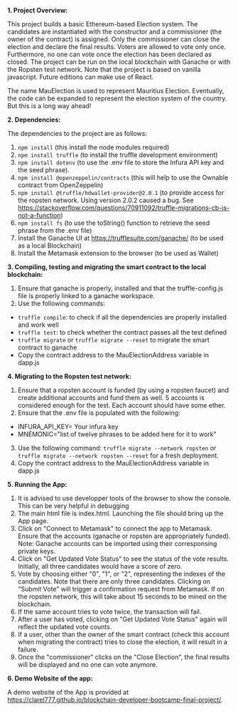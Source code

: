 **1. Project Overview:**

This project builds a basic Ethereum-based Election system. The candidates are instantiated with the constructor and a commissioner (the owner of the contract) is assigned. Only the commissioner can close the election and declare the final results. Voters are allowed to vote only once. Furthermore, no one can vote once the election has been declared as closed. The project can be run on the local blockchain with Ganache or with the Ropsten test network. Note that the project is based on vanilla javascript. Future editions can make use of React.

The name MauElection is used to represent Mauritius Election. Eventually, the code can be expanded to represent the election system of the country. But this is a long way ahead!

**2. Dependencies:**

The dependencies to the project are as follows:
1. `npm install` (this install the node modules required)
2. `npm install truffle` (to install the truffle development environment)
3. `npm install dotenv` (to use the .env file to store the Infura API key and the seed phrase). 
4. `npm install @openzeppelin/contracts` (this will help to use the Ownable contract from OpenZeppelin) 
5. `npm install @truffle/hdwallet-provider@2.0.1` (to provide access for the ropsten network. Using version 2.0.2 caused a bug. See https://stackoverflow.com/questions/70911092/truffle-migrations-cb-is-not-a-function)
6. `npm install fs` (to use the toString() function to retrieve the seed phrase from the .env file)
7. Install the Ganache UI at https://trufflesuite.com/ganache/ (to be used as a local Blockchain)
8. Install the Metamask extension to the browser (to be used as Wallet)

**3. Compiling, testing and migrating the smart contract to the local blockchain:**

1. Ensure that ganache is properly, installed and that the truffle-config.js file is properly linked to a ganache workspace.
2. Use the following commands:
- `truffle compile`: to check if all the dependencies are properly installed and work well
- `truffle test`: to check whether the contract passes all the test defined
- `truffle migrate` or `truffle migrate --reset` to migrate the smart contract to ganache
- Copy the contract address to the MauElectionAddress variable in dapp.js

**4. Migrating to the Ropsten test network:**

1. Ensure that a ropsten account is funded (by using a ropsten faucet) and create additional accounts and fund them as well. 5 accounts is considered enough for the test. Each account should have some ether. 
2. Ensure that the .env file is populated with the following:
- INFURA_API_KEY= Your infura key
- MNEMONIC="list of twelve phrases to be added here for it to work"
3. Use the following command: `truffle migrate --network ropsten` or `truffle migrate --network ropsten --reset` for a fresh deployment.
4. Copy the contract address to the MauElectionAddress variable in dapp.js

**5. Running the App:**

1. It is advised to use developper tools of the browser to show the console. This can be very helpful in debugging
2. The main html file is index.html. Launching the file should bring up the App page. 
3. Click on "Connect to Metamask" to connect the app to Metamask. Ensure that the accounts (ganache or ropsten are appropriately funded). Note: Ganache accounts can be imported using their corresponsing private keys.
4. Click on "Get Updated Vote Status" to see the status of the vote results. Initially, all three candidates would have a score of zero.
5. Vote by choosing either "0", "1", or "2", representing the indexes of the candidates. Note that there are only three candidates. Clicking on "Submit Vote" will trigger a confirmation request from Metamask. If on the ropsten network, this will take about 15 seconds to be mined on the blockchain. 
6. If the same account tries to vote twice, the transaction will fail.
7. After a user has voted, clicking on "Get Updated Vote Status" again will reflect the updated vote counts.
8. If a user, other than the owner of the smart contract (check this account when migrating the contract) tries to close the election, it will result in a failure.
9. Once the "commissioner" clicks on the "Close Election", the final results will be displayed and no one can vote anymore.

**6. Demo Website of the app:**

A demo website of the App is provided at https://clarel777.github.io/blockchain-developer-bootcamp-final-project/. 







